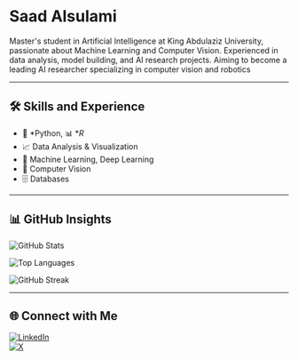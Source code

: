 # **Saad Alsulami**



Master's student in Artificial Intelligence at King Abdulaziz University, passionate about Machine Learning and Computer Vision.
Experienced in data analysis, model building, and AI research projects. 
Aiming to become a leading AI researcher specializing in computer vision and robotics

---

## 🛠 Skills and Experience

- 🐍 *Python, 📊 **R*
- 📈 Data Analysis & Visualization
- 🤖 Machine Learning, Deep Learning
- 🧠 Computer Vision
- 🗄️ Databases
  

---

## 📊 GitHub Insights

<!-- GitHub Stats Card -->
![GitHub Stats](https://github-readme-stats.vercel.app/api?username=Saadtalsulami&show_icons=true&theme=radical)


<!-- Top Languages Card -->
![Top Languages](https://github-readme-stats.vercel.app/api/top-langs/?username=Saadtalsulami&layout=compact&theme=dark)


<!-- GitHub Streak Card -->
![GitHub Streak](https://github-readme-streak-stats.herokuapp.com?username=Saadtalsulami&theme=default)




---

## 🌐 Connect with Me

[![LinkedIn](https://img.shields.io/badge/LinkedIn-blue?logo=linkedin&style=for-the-badge)]([Your_LinkedIn_Link](https://www.linkedin.com/in/saad-alsulami-0abba7289?utm_source=share&utm_campaign=share_via&utm_content=profile&utm_medium=ios_app))  
[![X](https://img.shields.io/badge/X-000000?logo=x&logoColor=white&style=for-the-badge)]([Your_X_Link](https://x.com/saad_t0t?s=21))
